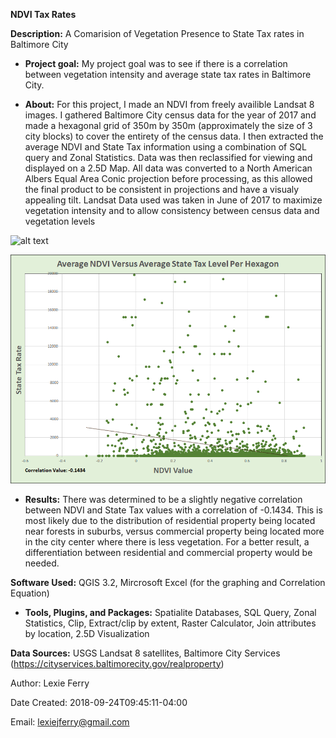 **NDVI Tax Rates**

**Description:** A Comarision of Vegetation Presence to State Tax rates in Baltimore City

- **Project goal:** My project goal was to see if there is a correlation between vegetation intensity and average state tax rates in Baltimore City.

- **About:** For this project, I made an NDVI from freely availible Landsat 8 images. I gathered Baltimore City census data for the year of 2017 and made a hexagonal grid of 350m by 350m (approximately the size of 3 city blocks) to cover the entirety of the census data. I then extracted the average NDVI and State Tax information using a combination of SQL query and Zonal Statistics. Data was then reclassified for viewing and displayed on a 2.5D Map. All data was converted to a North American Albers Equal Area Conic projection before processing, as this allowed the final product to be consistent in projections and have a visualy appealing tilt. Landsat Data used was taken in June of 2017 to maximize vegetation intensity and to allow consistency between census data and vegetation levels

![alt text](https://github.com/lexiejferry/lexiejferry.github.io/blob/master/NDVI_Tax_Rates/Project1mapT2.png "Project1mapT2")

![alt text](https://github.com/lexiejferry/lexiejferry.github.io/blob/master/NDVI_Tax_Rates/Chart_P2.PNG "Chart_P2")

- **Results:** There was determined to be a slightly negative correlation between NDVI and State Tax values with a correlation of -0.1434. This is most likely due to the distribution of residential property being located near forests in suburbs, versus commercial property being located more in the city center where there is less vegetation. For a better result, a differentiation between residential and commercial property would be needed.

**Software Used:** QGIS 3.2, Mircrosoft Excel (for the graphing and Correlation Equation)

- **Tools, Plugins, and Packages:** Spatialite Databases, SQL Query, Zonal Statistics, Clip, Extract/clip by extent, Raster Calculator, Join attributes by location, 2.5D Visualization

**Data Sources:** USGS Landsat 8 satellites, Baltimore City Services (https://cityservices.baltimorecity.gov/realproperty)

Author: Lexie Ferry

Date Created:   2018-09-24T09:45:11-04:00

Email:  lexiejferry@gmail.com
